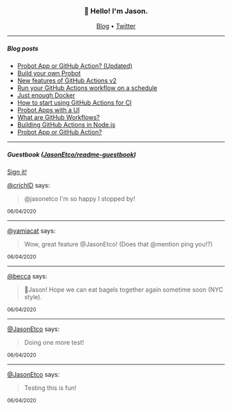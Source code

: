 <h3 align="center">👋 Hello! I'm Jason.</h3>

<p align="center">
  <a href="https://jasonet.co">Blog</a> •
  <a href="https://twitter.com/JasonEtco">Twitter</a>
</p>

---

##### Blog posts

<!--START_SECTION:posts-->
- [Probot App or GitHub Action? (Updated)](https://jasonet.co/posts/probot-app-or-github-action-v2)
- [Build your own Probot](https://jasonet.co/posts/build-your-own-probot)
- [New features of GitHub Actions v2](https://jasonet.co/posts/new-features-of-github-actions)
- [Run your GitHub Actions workflow on a schedule](https://jasonet.co/posts/scheduled-actions)
- [Just enough Docker](https://jasonet.co/posts/just-enough-docker)
- [How to start using GitHub Actions for CI](https://jasonet.co/posts/use-github-actions-for-ci)
- [Probot Apps with a UI](https://jasonet.co/posts/probot-with-ui)
- [What are GitHub Workflows?](https://jasonet.co/posts/what-are-github-workflows)
- [Building GitHub Actions in Node.js](https://jasonet.co/posts/building-github-actions-in-node)
- [Probot App or GitHub Action?](https://jasonet.co/posts/probot-app-or-github-action)
<!--END_SECTION:posts-->

---

##### Guestbook ([JasonEtco/readme-guestbook](https://github.com/JasonEtco/readme-guestbook))

<a href="https://readme-guestbook.now.sh">Sign it!</a>

<!--START_SECTION:guestbook-->
[@crichID](https://github.com/@crichID) says:

> @jasonetco I'm so happy I stopped by!

<sup>06/04/2020</sup>


---

[@yamiacat](https://github.com/@yamiacat) says:

> Wow, great feature @JasonEtco! (Does that @mention ping you!?)

<sup>06/04/2020</sup>


---

[@becca](https://github.com/@becca) says:

> 👋Jason! Hope we can eat bagels together again sometime soon (NYC style).

<sup>06/04/2020</sup>


---

[@JasonEtco](https://github.com/@JasonEtco) says:

> Doing one more test!

<sup>06/04/2020</sup>


---

[@JasonEtco](https://github.com/@JasonEtco) says:

> Testing this is fun!

<sup>06/04/2020</sup>

<!--END_SECTION:guestbook-->
<!--GUESTBOOK_LIST [{"name":"crichID","message":"@jasonetco I'm so happy I stopped by!","date":"06/04/2020"},{"name":"yamiacat","message":"Wow, great feature @JasonEtco! (Does that @mention ping you!?)","date":"06/04/2020"},{"name":"becca","message":"👋Jason! Hope we can eat bagels together again sometime soon (NYC style).","date":"06/04/2020"},{"name":"JasonEtco","message":"Doing one more test!","date":"06/04/2020"},{"name":"JasonEtco","message":"Testing this is fun!","date":"06/04/2020"}]-->
